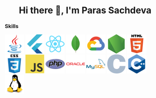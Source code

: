 <h1 align="center">Hi there 👋, I'm Paras Sachdeva</h1>


### Skills
[<img src="https://raw.githubusercontent.com/devicons/devicon/master/icons/java/java-original.svg" width="60" height="60">](https://www.java.com/) [<img src="https://raw.githubusercontent.com/devicons/devicon/master/icons/flutter/flutter-original.svg" width="60" height="60">](https://flutter.dev/) [<img src="https://raw.githubusercontent.com/devicons/devicon/master/icons/react/react-original.svg" width="60" height="60">](https://react.dev/) [<img src="https://raw.githubusercontent.com/devicons/devicon/master/icons/mongodb/mongodb-original.svg" width="60" height="60">](https://www.mongodb.com/) [<img src="https://raw.githubusercontent.com/devicons/devicon/master/icons/googlecloud/googlecloud-original.svg" width="60" height="60">](https://cloud.google.com/) [<img src="https://raw.githubusercontent.com/devicons/devicon/master/icons/nodejs/nodejs-original.svg" width="60" height="60">](https://nodejs.org/) [<img src="https://raw.githubusercontent.com/devicons/devicon/master/icons/html5/html5-original-wordmark.svg" width="60" height="60">](https://developer.mozilla.org/en-US/docs/Web/HTML) [<img src="https://raw.githubusercontent.com/devicons/devicon/master/icons/css3/css3-original-wordmark.svg" width="60" height="60">](https://developer.mozilla.org/en-US/docs/Web/CSS) [<img src="https://raw.githubusercontent.com/devicons/devicon/master/icons/javascript/javascript-original.svg" width="60" height="60">](https://developer.mozilla.org/en-US/docs/Web/JavaScript) [<img src="https://raw.githubusercontent.com/devicons/devicon/master/icons/php/php-original.svg" width="60" height="60">](https://www.php.net/) [<img src="https://raw.githubusercontent.com/devicons/devicon/master/icons/oracle/oracle-original.svg" width="60" height="60">](https://www.oracle.net/) [<img src="https://raw.githubusercontent.com/devicons/devicon/master/icons/mysql/mysql-original-wordmark.svg" width="60" height="60">](https://www.mysql.com/) [<img src="https://raw.githubusercontent.com/devicons/devicon/master/icons/c/c-original.svg" width="60" height="60">](https://en.cppreference.com/w/c/language) [<img src="https://raw.githubusercontent.com/devicons/devicon/master/icons/cplusplus/cplusplus-original.svg" width="60" height="60">](https://en.cppreference.com/w/cpp) [<img src="https://raw.githubusercontent.com/devicons/devicon/master/icons/linux/linux-original.svg" width="60" height="60">](https://www.linux.net/)

<!--
---
### My GitHub Stats
<p align="center">
<img src="https://github-readme-streak-stats.herokuapp.com/?user=codebyparas&theme=tokyonight" alt="GitHub Streak"/>
</p>

<a href="http://www.github.com/Paras-Sachdeva"><img src="https://github-readme-streak-stats.herokuapp.com/?user=Paras-Sachdeva&stroke=ffffff&background=000000&ring=3382ed&fire=3382ed&currStreakNum=ffffff&currStreakLabel=3382ed&sideNums=ffffff&sideLabels=ffffff&dates=ffffff&hide_border=true" /></a>

<a href="https://github.com/Paras-Sachdeva" align="left"><img src="https://github-readme-stats.vercel.app/api/top-langs/?username=Paras-Sachdeva&langs_count=10&title_color=3382ed&text_color=ffffff&icon_color=6366f1&bg_color=000000&hide_border=true&locale=en&custom_title=Top%20%Languages" alt="Top Languages" /></a>

---
### Featured Projects
<div width="100%" align="center"><a href="https://github.com/Paras-Sachdeva/Book-Pedlar" align="left"><img align="left" width="45%" src="https://github-readme-stats.vercel.app/api/pin/?username=Paras-Sachdeva&repo=Book-Pedlar&title_color=3382ed&text_color=ffffff&icon_color=6366f1&bg_color=000000&hide_border=true&locale=en" /></a></div>
